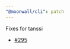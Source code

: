 ```yaml
---
"@moonwall/cli": patch
---
```


Fixes for tanssi
- [#295](https://github.com/Moonsong-Labs/moonwall/issues/295)

